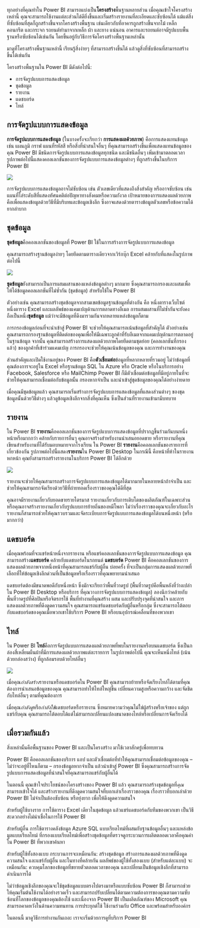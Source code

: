 ทุกอย่างที่คุณทำใน Power BI สามารถแบ่งเป็น**โครงสร้าง**พื้นฐานหลายส่วน เมื่อคุณเข้าใจโครงสร้างเหล่านี้ คุณจะสามารถใช้งานแต่ละส่วนได้ดียิ่งขึ้นและเริ่มสร้างรายงานที่ละเอียดและซับซ้อนได้ แม้แต่สิ่งที่ซับซ้อนที่สุดก็ถูกสร้างขึ้นจากโครงสร้างพื้นฐาน เช่นเดียวกับที่อาคารถูกสร้างขึ้นจากไม้ เหล็ก คอนกรีต และกระจก รถยนต์ทำมาจากเหล็ก ผ้า และยาง แน่นอน อาคารและรถยนต์อาจมีรูปแบบพื้นฐานหรือซับซ้อนได้เช่นกัน โดยขึ้นอยู่กับวิธีการจัดโครงสร้างพื้นฐานเหล่านั้น

มาดูที่โครงสร้างพื้นฐานเหล่านี้ เรียนรู้สิ่งง่ายๆ ที่สามารถสร้างขึ้นได้ แล้วดูสิ่งที่ซับซ้อนที่สามารถสร้างขึ้นได้เช่นกัน

โครงสร้างพื้นฐานใน Power BI มีดังต่อไปนี้:

* การจัดรูปแบบการแสดงข้อมูล
* ชุดข้อมูล
* รายงาน
* แดชบอร์ด
* ไทล์

## <a name="visualizations"></a>การจัดรูปแบบการแสดงข้อมูล
**การจัดรูปแบบการแสดงข้อมูล** (ในบางครั้งจะเรียกว่า **การแสดงผลด้วยภาพ**) คือการแสดงแทนข้อมูล เช่น แผนภูมิ กราฟ แผนที่รหัสสี หรือสิ่งที่น่าสนใจอื่นๆ ที่คุณสามารถสร้างขึ้นเพื่อแสดงแทนข้อมูลของคุณ Power BI มีชนิดการจัดรูปแบบการแสดงข้อมูลทุกชนิด และมีชนิดอื่นๆ เพิ่มเข้ามาตลอดเวลา รูปภาพต่อไปนี้แสดงคอลเลกชันของการจัดรูปแบบการแสดงข้อมูลต่างๆ ที่ถูกสร้างขึ้นในบริการ Power BI

![](media/0-0b-building-blocks-power-bi/c0a0b_1.png)

การจัดรูปแบบการแสดงข้อมูลอาจไม่ซับซ้อน เช่น ตัวเลขเดียวที่แสดงถึงสิ่งสำคัญ หรืออาจซับซ้อน เช่น แผนที่ไล่ระดับสีที่แสดงทัศนคติต่อปัญหาทางสังคมหรือความกังวล เป้าหมายของการแสดงผลด้วยภาพคือเพื่อแสดงข้อมูลด้วยวิธีที่มีบริบทและข้อมูลเชิงลึก ซึ่งอาจแสดงด้วยตารางข้อมูลตัวเลขหรือข้อความได้ยากลำบาก

## <a name="datasets"></a>ชุดข้อมูล
**ชุดข้อมูล**คือคอลเลกชันของข้อมูลที่ Power BI ใช้ในการสร้างการจัดรูปแบบการแสดงข้อมูล

คุณสามารถสร้างฐานข้อมูลง่ายๆ โดยยึดตามตารางเดียวจากเวิร์กบุ๊ก Excel คล้ายกับที่แสดงในรูปภาพต่อไปนี้

![](media/0-0b-building-blocks-power-bi/c0a0b_2.png)

**ชุดข้อมูล**ยังสามารถเป็นการผสมผสานของแหล่งข้อมูลต่างๆ มากมาย ซึ่งคุณสามารถกรองและผสมเพื่อให้ได้ข้อมูลคอลเลกชันที่ไม่ซ้ำกัน (ชุดข้อมูล) สำหรับใช้ใน Power BI

ตัวอย่างเช่น คุณสามารถสร้างชุดข้อมูลจากสามเขตข้อมูลฐานข้อมูลที่ต่างกัน คือ หนึ่งตารางเว็บไซต์ หนึ่งตาราง Excel และผลลัพธ์ของแคมเปญด้านการตลาดทางอีเมล การผสมผสานที่ไม่ซ้ำกันจะยังคงถือเป็นหนึ่ง**ชุดข้อมูล** แม้ว่าจะมีข้อมูลที่ดึงมารวมกันจากหลายแหล่งข้อมูลก็ตาม

การกรองข้อมูลก่อนที่จะนำเข้าสู่ Power BI จะช่วยให้คุณสามารถเน้นข้อมูลที่สำคัญได้ ตัวอย่างเช่น คุณสามารถกรองฐานข้อมูลที่ติดต่อของคุณเพื่อให้มีเฉพาะลูกค้าที่รับอีเมลจากแคมเปญด้านการตลาดอยู่ในฐานข้อมูล จากนั้น คุณสามารถสร้างการแสดงผลด้วยภาพโดยยึดตามชุดย่อย (คอลเลกชันที่กรองแล้ว) ของลูกค้าที่เข้าร่วมแคมเปญ การกรองจะช่วยให้คุณเน้นข้อมูลของคุณ และการทำงานของคุณ

ส่วนสำคัญและเปิดใช้งานอยู่ของ Power BI คือ**ตัวเชื่อมต่อ**ข้อมูลที่หลากหลายที่รวมอยู่ ไม่ว่าข้อมูลที่คุณต้องการจะอยู่ใน Excel หรือฐานข้อมูล SQL ใน Azure หรือ Oracle หรือในบริการอย่าง Facebook, Salesforce หรือ MailChimp Power BI ก็มีตัวเชื่อมต่อข้อมูลที่มีอยู่ภายในที่จะช่วยให้คุณสามารถเชื่อมต่อกับข้อมูลนั้น กรองหากจำเป็น และนำเข้าสู่ชุดข้อมูลของคุณได้อย่างง่ายดาย

เมื่อคุณมีชุดข้อมูลแล้ว คุณสามารถเริ่มสร้างการจัดรูปแบบการแสดงข้อมูลที่แสดงส่วนต่างๆ ของชุดข้อมูลนั้นด้วยวิธีต่างๆ แล้วดูข้อมูลเชิงลึกจากสิ่งที่คุณเห็น ซึ่งเป็นส่วนที่รายงานเข้ามามีบทบาท

## <a name="reports"></a>รายงาน
ใน Power BI **รายงาน**คือคอลเลกชันของการจัดรูปแบบการแสดงข้อมูลที่ปรากฏขึ้นร่วมกันบนหนึ่งหน้าหรือมากกว่า คล้ายกับรายการอื่นๆ คุณอาจสร้างสำหรับงานนำเสนอยอดขาย หรือรายงานที่คุณเขียนสำหรับงานที่ได้รับมอบหมายจากโรงเรียน ใน Power BI **รายงาน**คือคอลเลกชันของรายการที่เกี่ยวข้องกัน รูปภาพต่อไปนี้แสดง**รายงาน**ใน Power BI Desktop ในกรณีนี้ คือหน้าที่ห้าในรายงานหกหน้า คุณยังสามารถสร้างรายงานในบริการ Power BI ได้อีกด้วย

![](media/0-0b-building-blocks-power-bi/c0a0b_3.png)

รายงานจะช่วยให้คุณสามารถสร้างการจัดรูปแบบการแสดงข้อมูลได้มากมายในหลายหน้าถ้าจำเป็น และช่วยให้คุณสามารถจัดเรียงด้วยวิธีที่ถ่ายทอดเรื่องราวของคุณได้ดีที่สุด

คุณอาจมีรายงานเกี่ยวกับยอดขายรายไตรมาส รายงานเกี่ยวกับการเติบโตของผลิตภัณฑ์ในเฉพาะส่วน หรือคุณอาจสร้างรายงานเกี่ยวกับรูปแบบการย้ายถิ่นของหมีโพลา ไม่ว่าเรื่องราวของคุณจะเกี่ยวกับอะไร รายงานก็สามารถช่วยให้คุณรวบรวมและจัดระเบียบการจัดรูปแบบการแสดงข้อมูลได้บนหนึ่งหน้า (หรือมากกว่า)

## <a name="dashboards"></a>แดชบอร์ด
เมื่อคุณพร้อมที่จะแชร์หน้าหนึ่งจากรายงาน หรือแชร์คอลเลกชันของการจัดรูปแบบการแสดงข้อมูล คุณสามารถสร้าง**แดชบอร์ด** คล้ายกับแดชบอร์ดในรถยนต์ **แดชบอร์ด** Power BI คือคอลเลกชันของการแสดงผลด้วยภาพจากหนึ่งหน้าที่คุณสามารถแชร์กับผู้อื่น บ่อยครั้ง ที่จะเป็นกลุ่มการแสดงผลด้วยภาพที่เลือกที่ให้ข้อมูลเชิงลึกด่วนที่เป็นข้อมูลหรือเรื่องราวที่คุณพยายามนำเสนอ

แดชบอร์ดต้องมีขนาดพอดีกับหนึ่งหน้า ซึ่งมักจะเรียกว่าพื้นที่วาดรูป (พื้นที่วาดรูปคือพื้นหลังที่ว่างเปล่าใน Power BI Desktop หรือบริการ ที่คุณวางการจัดรูปแบบการแสดงข้อมูล) ลองนึกว่าคล้ายกับพื้นที่วาดรูปที่ศิลปินหรือจิตรกรใช้ พื้นที่ทำงานที่คุณสร้าง ผสม และปรับปรุงจุดที่น่าสนใจ และการแสดงผลด้วยภาพที่ดึงดูดความสนใจ
คุณสามารถแชร์แดชบอร์ดกับผู้อื่นหรือกลุ่ม ซึ่งจะสามารถโต้ตอบกับแดชบอร์ดของคุณเมื่อพวกเขาใช้บริการ Powre BI หรือบนอุปกรณ์เคลื่อนที่ของพวกเขา

## <a name="tiles"></a>ไทล์
ใน Power BI **ไทล์**คือการจัดรูปแบบการแสดงผลด้วยภาพที่พบในรายงานหรือบนแดชบอร์ด ซึ่งเป็นกล่องสี่เหลี่ยมผืนผ้าที่มีการแสดงผลด้วยภาพแต่ละรายการ ในรูปภาพต่อไปนี้ คุณจะเห็นหนึ่งไทล์ (เน้นด้วยกล่องสว่าง) ที่ถูกล้อมรอบด้วยไทล์อื่นๆ

![](media/0-0b-building-blocks-power-bi/c0a0b_4.png)

เมื่อคุณ*กำลังสร้าง*รายงานหรือแดชบอร์ดใน Power BI คุณสามารถย้ายหรือจัดเรียงไทล์ได้ตามที่คุณต้องการนำเสนอข้อมูลของคุณ คุณสามารถทำให้ไทล์ใหญ่ขึ้น เปลี่ยนความสูงหรือความกว้าง และจัดชิดกับไทล์อื่นๆ ตามที่คุณต้องการ

เมื่อคุณ*กำลังดู*หรือ*กำลังใช้*แดชบอร์ดหรือรายงาน ซึ่งหมายความว่าคุณไม่ใช่ผู้สร้างหรือเจ้าของ แต่ถูกแชร์กับคุณ คุณสามารถโต้ตอบได้แต่ไม่สามารถเปลี่ยนแปลงขนาดของไทล์หรือเปลี่ยนการจัดเรียงได้

## <a name="all-together-now"></a>เมื่อรวมกันแล้ว
สิ่งเหล่านั้นคือพื้นฐานของ Power BI และเป็นโครงสร้าง มาใช้เวลาสักครู่เพื่อทบทวน

Power BI คือคอลเลกชันของบริการ แอป และตัวเชื่อมต่อที่ทำให้คุณสามารถเชื่อมต่อข้อมูลของคุณ – ไม่ว่าจะอยู่ที่ไหนก็ตาม – กรองข้อมูลหากจำเป็น แล้วนำเข้าสู่ Power BI ซึ่งคุณสามารถสร้างการจัดรูปแบบการแสดงข้อมูลที่น่าสนใจที่คุณสามารถแชร์กับผู้อื่นได้  

ในตอนนี้ คุณเข้าใจประโยชน์ของโครงสร้างของ Power BI แล้ว คุณสามารถสร้างชุดข้อมูลที่*คุณ*สามารถเข้าใจได้ และสร้างรายงานที่ดึงดูดความสนใจที่บอกเล่าเรื่องราวของคุณ เรื่องราวที่บอกเล่าด้วย Power BI ไม่จำเป็นต้องซับซ้อน หรือยุ่งยาก เพื่อให้ดึงดูดความสนใจ

สำหรับผู้ใช้บางราย การใช้ตาราง Excel เดียวในชุดข้อมูล แล้วแชร์แดชบอร์ดกับทีมของพวกเขา เป็นวิธีสะดวกอย่างไม่น่าเชื่อในการใช้ Power BI

สำหรับผู้อื่น การใช้ตารางคลังข้อมูล Azure SQL แบบเรียลไทม์ที่ผสมกับฐานข้อมูลอื่นๆ และแหล่งข้อมูลแบบเรียลไทม์ ที่กรองแบบเรียลไทม์เพื่อสร้างชุดข้อมูลที่ตรวจดูกระบวนการผลิตตลอดเวลาคือคุณค่าใน Power BI ที่พวกเขาค้นหา

สำหรับผู้ใช้ทั้งสองแบบ กระบวนการจะเหมือนกัน: สร้างชุดข้อมูล สร้างการแสดงผลด้วยภาพที่ดึงดูดความสนใจ และแชร์กับผู้อื่น และในทางที่คล้ายกัน ผลลัพธ์ของผู้ใช้ทั้งสองแบบ (สำหรับแต่ละแบบ) จะเหมือนกัน: ควบคุมโลกของข้อมูลที่ขยายตัวตลอดเวลาของคุณ และเปลี่ยนเป็นข้อมูลเชิงลึกที่สามารถดำเนินการได้

ไม่ว่าข้อมูลเชิงลึกของคุณจะใช้ชุดข้อมูลแบบตรงไปตรงมาหรือแบบซับซ้อน Power BI ก็สามารถช่วยให้คุณเริ่มต้นใช้งานได้อย่างรวดเร็ว และสามารถปรับเปลี่ยนได้ตามความต้องการของคุณตามความซับซ้อนที่โลกของข้อมูลของคุณต้องใช้ และเนื่องจาก Power BI เป็นผลิตภัณฑ์ของ Microsoft คุณสามารถคาดหวังในด้านความทนทาน การประยุกต์ใช้ ใช้งานร่วมกับ Office และพร้อมสำหรับองค์กร

ในตอนนี้ มาดูวิธีการทำงานกันเถอะ เราจะเริ่มด้วยการดูที่บริการ Power BI

